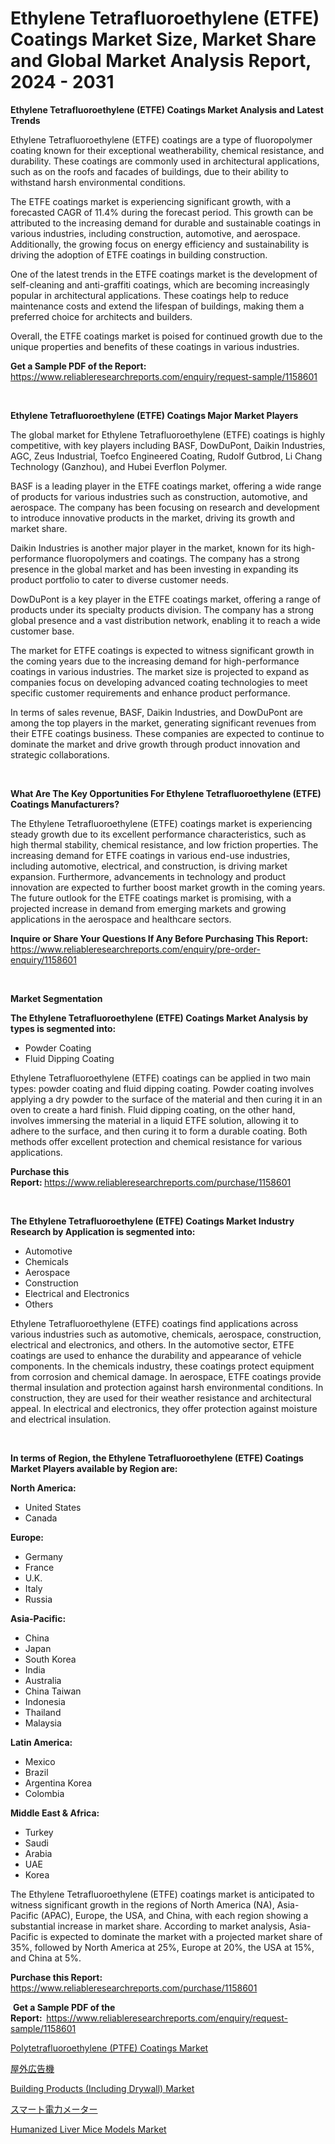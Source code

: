 <p><h1>Ethylene Tetrafluoroethylene (ETFE) Coatings Market Size, Market Share and Global Market Analysis Report, 2024 - 2031</h1></p><p><strong>Ethylene Tetrafluoroethylene (ETFE) Coatings Market Analysis and Latest Trends</strong></p>
<p><p>Ethylene Tetrafluoroethylene (ETFE) coatings are a type of fluoropolymer coating known for their exceptional weatherability, chemical resistance, and durability. These coatings are commonly used in architectural applications, such as on the roofs and facades of buildings, due to their ability to withstand harsh environmental conditions.</p><p>The ETFE coatings market is experiencing significant growth, with a forecasted CAGR of 11.4% during the forecast period. This growth can be attributed to the increasing demand for durable and sustainable coatings in various industries, including construction, automotive, and aerospace. Additionally, the growing focus on energy efficiency and sustainability is driving the adoption of ETFE coatings in building construction.</p><p>One of the latest trends in the ETFE coatings market is the development of self-cleaning and anti-graffiti coatings, which are becoming increasingly popular in architectural applications. These coatings help to reduce maintenance costs and extend the lifespan of buildings, making them a preferred choice for architects and builders.</p><p>Overall, the ETFE coatings market is poised for continued growth due to the unique properties and benefits of these coatings in various industries.</p></p>
<p><strong>Get a Sample PDF of the Report:&nbsp;</strong> <a href="https://www.reliableresearchreports.com/enquiry/request-sample/1158601">https://www.reliableresearchreports.com/enquiry/request-sample/1158601</a></p>
<p>&nbsp;</p>
<p><strong>Ethylene Tetrafluoroethylene (ETFE) Coatings Major Market Players</strong></p>
<p><p>The global market for Ethylene Tetrafluoroethylene (ETFE) coatings is highly competitive, with key players including BASF, DowDuPont, Daikin Industries, AGC, Zeus Industrial, Toefco Engineered Coating, Rudolf Gutbrod, Li Chang Technology (Ganzhou), and Hubei Everflon Polymer.  </p><p>BASF is a leading player in the ETFE coatings market, offering a wide range of products for various industries such as construction, automotive, and aerospace. The company has been focusing on research and development to introduce innovative products in the market, driving its growth and market share.</p><p>Daikin Industries is another major player in the market, known for its high-performance fluoropolymers and coatings. The company has a strong presence in the global market and has been investing in expanding its product portfolio to cater to diverse customer needs.</p><p>DowDuPont is a key player in the ETFE coatings market, offering a range of products under its specialty products division. The company has a strong global presence and a vast distribution network, enabling it to reach a wide customer base.</p><p>The market for ETFE coatings is expected to witness significant growth in the coming years due to the increasing demand for high-performance coatings in various industries. The market size is projected to expand as companies focus on developing advanced coating technologies to meet specific customer requirements and enhance product performance.</p><p>In terms of sales revenue, BASF, Daikin Industries, and DowDuPont are among the top players in the market, generating significant revenues from their ETFE coatings business. These companies are expected to continue to dominate the market and drive growth through product innovation and strategic collaborations.</p></p>
<p>&nbsp;</p>
<p><strong>What Are The Key Opportunities For Ethylene Tetrafluoroethylene (ETFE) Coatings Manufacturers?</strong></p>
<p><p>The Ethylene Tetrafluoroethylene (ETFE) coatings market is experiencing steady growth due to its excellent performance characteristics, such as high thermal stability, chemical resistance, and low friction properties. The increasing demand for ETFE coatings in various end-use industries, including automotive, electrical, and construction, is driving market expansion. Furthermore, advancements in technology and product innovation are expected to further boost market growth in the coming years. The future outlook for the ETFE coatings market is promising, with a projected increase in demand from emerging markets and growing applications in the aerospace and healthcare sectors.</p></p>
<p><strong>Inquire or Share Your Questions If Any Before Purchasing This Report:</strong> <a href="https://www.reliableresearchreports.com/enquiry/pre-order-enquiry/1158601">https://www.reliableresearchreports.com/enquiry/pre-order-enquiry/1158601</a></p>
<p>&nbsp;</p>
<p><strong>Market Segmentation</strong></p>
<p><strong>The Ethylene Tetrafluoroethylene (ETFE) Coatings Market Analysis by types is segmented into:</strong></p>
<p><ul><li>Powder Coating</li><li>Fluid Dipping Coating</li></ul></p>
<p><p>Ethylene Tetrafluoroethylene (ETFE) coatings can be applied in two main types: powder coating and fluid dipping coating. Powder coating involves applying a dry powder to the surface of the material and then curing it in an oven to create a hard finish. Fluid dipping coating, on the other hand, involves immersing the material in a liquid ETFE solution, allowing it to adhere to the surface, and then curing it to form a durable coating. Both methods offer excellent protection and chemical resistance for various applications.</p></p>
<p><strong>Purchase this Report:&nbsp;</strong><a href="https://www.reliableresearchreports.com/purchase/1158601">https://www.reliableresearchreports.com/purchase/1158601</a></p>
<p>&nbsp;</p>
<p><strong>The Ethylene Tetrafluoroethylene (ETFE) Coatings Market Industry Research by Application is segmented into:</strong></p>
<p><ul><li>Automotive</li><li>Chemicals</li><li>Aerospace</li><li>Construction</li><li>Electrical and Electronics</li><li>Others</li></ul></p>
<p><p>Ethylene Tetrafluoroethylene (ETFE) coatings find applications across various industries such as automotive, chemicals, aerospace, construction, electrical and electronics, and others. In the automotive sector, ETFE coatings are used to enhance the durability and appearance of vehicle components. In the chemicals industry, these coatings protect equipment from corrosion and chemical damage. In aerospace, ETFE coatings provide thermal insulation and protection against harsh environmental conditions. In construction, they are used for their weather resistance and architectural appeal. In electrical and electronics, they offer protection against moisture and electrical insulation.</p></p>
<p>&nbsp;</p>
<p><strong>In terms of Region, the Ethylene Tetrafluoroethylene (ETFE) Coatings Market Players available by Region are:</strong></p>
<p>
    <p> <strong> North America: </strong>
        <ul>
            <li>United States</li>
            <li>Canada</li>
        </ul>
        </p> 
    <p> <strong> Europe: </strong>
        <ul>
            <li>Germany</li>
            <li>France</li>
            <li>U.K.</li>
            <li>Italy</li>
            <li>Russia</li>
        </ul>
        </p> 
    <p> <strong> Asia-Pacific: </strong>
        <ul>
            <li>China</li>
            <li>Japan</li>
            <li>South Korea</li>
            <li>India</li>
            <li>Australia</li>
            <li>China Taiwan</li>
            <li>Indonesia</li>
            <li>Thailand</li>
            <li>Malaysia</li>
        </ul>
        </p> 
    <p> <strong> Latin America: </strong>
        <ul>
            <li>Mexico</li>
            <li>Brazil</li>
            <li>Argentina Korea</li>
            <li>Colombia</li>
        </ul>
        </p> 
    <p> <strong> Middle East & Africa: </strong>
        <ul>
            <li>Turkey</li>
            <li>Saudi</li>
            <li>Arabia</li>
            <li>UAE</li>
            <li>Korea</li>
        </ul>
    </p>
    </p>
<p><p>The Ethylene Tetrafluoroethylene (ETFE) coatings market is anticipated to witness significant growth in the regions of North America (NA), Asia-Pacific (APAC), Europe, the USA, and China, with each region showing a substantial increase in market share. According to market analysis, Asia-Pacific is expected to dominate the market with a projected market share of 35%, followed by North America at 25%, Europe at 20%, the USA at 15%, and China at 5%.</p></p>
<p><strong>Purchase this Report: </strong><a href="https://www.reliableresearchreports.com/purchase/1158601">https://www.reliableresearchreports.com/purchase/1158601</a></p>
<p>&nbsp;<strong>Get a Sample PDF of the Report:&nbsp;&nbsp;</strong><a href="https://www.reliableresearchreports.com/enquiry/request-sample/1158601">https://www.reliableresearchreports.com/enquiry/request-sample/1158601</a></p>
<p><strong></strong></p>
<p><p><a href="https://github.com/dx0328/Market-Research-Report-List-1/blob/main/polytetrafluoroethylene-ptfe-coatings-market.md">Polytetrafluoroethylene (PTFE) Coatings Market</a></p><p><a href="https://github.com/ksxzwxabcuynh011/Market-Research-Report-List-1/blob/main/7210375194552.md">屋外広告機</a></p><p><a href="https://github.com/juancolorado15/Market-Research-Report-List-1/blob/main/building-products-including-drywall-market.md">Building Products (Including Drywall) Market</a></p><p><a href="https://github.com/mcbeesbxa270/Market-Research-Report-List-1/blob/main/3299174194553.md">スマート電力メーター</a></p><p><a href="https://issuu.com/reportprime-2/docs/humanized-liver-mice-models-market-size-2030.pptx">Humanized Liver Mice Models Market</a></p></p>